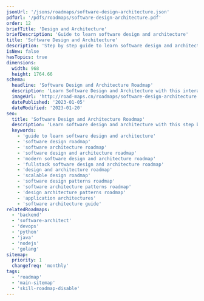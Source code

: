 ```yaml
---
jsonUrl: '/jsons/roadmaps/software-design-architecture.json'
pdfUrl: '/pdfs/roadmaps/software-design-architecture.pdf'
order: 12
briefTitle: 'Design and Architecture'
briefDescription: 'Guide to learn software design and architecture'
title: 'Software Design and Architecture'
description: 'Step by step guide to learn software design and architecture'
isNew: false
hasTopics: true
dimensions:
  width: 968
  height: 1764.66
schema:
  headline: 'Software Design and Architecture Roadmap'
  description: 'Learn Software Design and Architecture with this interactive step by step guide in 2023. We also have resources and short descriptions attached to the roadmap items so you can get everything you want to learn in one place.'
  imageUrl: 'http://road-maps.cn/roadmaps/software-design-architecture.png'
  datePublished: '2023-01-05'
  dateModified: '2023-01-20'
seo:
  title: 'Software Design and Architecture Roadmap'
  description: 'Learn software design and architecture with this step by step guide and resources.'
  keywords:
    - 'guide to learn software design and architecture'
    - 'software design roadmap'
    - 'software architecture roadmap'
    - 'software design and architecture roadmap'
    - 'modern software design and architecture roadmap'
    - 'fullstack software design and architecture roadmap'
    - 'design and architecture roadmap'
    - 'scalable design roadmap'
    - 'software design patterns roadmap'
    - 'software architecture patterns roadmap'
    - 'design architecture patterns roadmap'
    - 'application architectures'
    - 'software architecture guide'
relatedRoadmaps:
  - 'backend'
  - 'software-architect'
  - 'devops'
  - 'python'
  - 'java'
  - 'nodejs'
  - 'golang'
sitemap:
  priority: 1
  changefreq: 'monthly'
tags:
  - 'roadmap'
  - 'main-sitemap'
  - 'skill-roadmap-disable'
---
```

